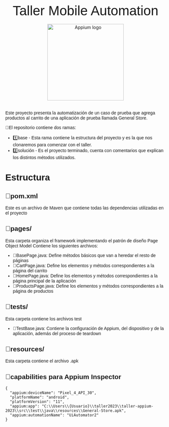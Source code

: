 <div align="center">
<span style="font-family: 'Sora', sans-serif; font-size: 3em;">Taller Mobile Automation</span>
<br></br>
  <a href="appium.io" target="_blank" rel="noopener noreferrer">
    <img width="240" src="https://www.perfecto.io/sites/default/files/image/2020-03/Appium%20logo.png" alt="Appium logo">
  </a>
</div>
<br/>
<span style="font-family: 'Sora', sans-serif; font-size: 1em;">

Este proyecto presenta la automatización de un caso de prueba que agrega productos al carrito de una aplicación de prueba llamada General Store.


🔴El repositorio contiene dos ramas:

- 1️⃣base - Esta rama contiene la estructura del proyecto y es la que nos clonaremos para comenzar con el taller.
- 2️⃣solución - Es el proyecto terminado, cuenta con comentarios que explican los distintos métodos utilizados.

# Estructura 

## 📑pom.xml
Este es un archivo de Maven que contiene todas las dependencias utilizadas en el proyecto


## 📁pages/
Esta carpeta organiza el framework implementando el patrón de diseño Page Object Model
Contiene los siguientes archivos:

* 📑BasePage.java: Define métodos básicos que van a heredar el resto de páginas
* 📑CartPage.java: Define los elementos y métodos correspondientes a la página del carrito
* 📑HomePage.java: Define los elementos y métodos correspondientes a la página principal de la aplicación
* 📑ProductsPage.java: Define los elementos y métodos correspondientes a la página de productos


## 📁tests/
Esta carpeta contiene los archivos test

* 📑TestBase.java: Contiene la configuración de Appium, del dispositivo y de la aplicación, además del proceso de teardown


## 📁resources/
Esta carpeta contiene el archivo .apk
</span>

## 🔎capabilities para Appium Inspector

```
{
  "appium:deviceName": "Pixel_4_API_30",
  "platformName": "android",
  "platformVersion": "11",
  "appium:app": "C:\\Users\\{Usuario}\\taller2023\\taller-appium-2023\\src\\test\\java\\resources\\General-Store.apk",
  "appium:automationName": "UiAutomator2"
}